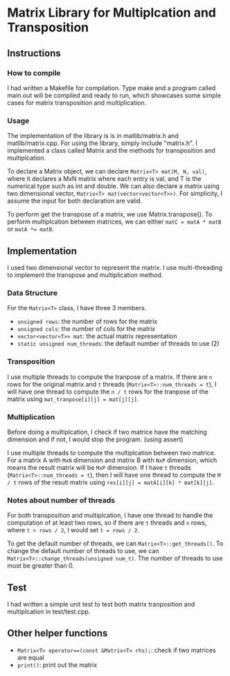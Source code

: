 # Matrix Library for Multiplcation and Transposition

## Instructions

### How to compile
I had written a Makefile for compilation. Type make and a program called main.out
will be compiled and ready to run, which showcases some simple cases for matrix
transposition and multiplication.

### Usage
The implementation of the library is is in matlib/matrix.h and matlib/matrix.cpp.
For using the library, simply include "matrix.h". I implemented a class called
Matrix and the methods for transposition and multiplcation.

To declare a Matrix object, we can declare `Matrix<T> mat(M, N, val)`, where it
declares a MxN matrix where each entry is val, and T is the numerical type such
as int and double. We can also declare a matrix using two dimensional
vector, `Matrix<T> mat(vector<vector<T>>)`. For simplicity, I assume the input
for both declaration are valid.

To perform get the transpose of a matrix, we use Matrix<T>.transpose().
To perform multiplcation between matrices, we can either `matC = matA * matB` or
`matA *= matB`.

## Implementation
I used two dimensional vector to represent the matrix. I use multi-threading to implement the transpose and multiplication method.

### Data Structure
For the `Matrix<T>` class, I have three 3 members.
* `unsigned rows`: the number of rows for the matrix
* `unsigned cols`: the number of cols for the matrix
* `vector<vector<T>> mat`: the actual matrix representation
* `static unsigned num_threads`: the default number of threads to use (2)

### Transposition
I use multiple threads to compute the tranpose of a matrix. If there are `n` rows
for the original matrix and `t` threads (`Matrix<T>::num_threads = t`), I will have one thread to compute the `n / t` rows for the tranpose of the matrix using
`mat_tranpose[i][j] = mat[j][j]`.

### Multiplication
Before doing a multiplcation, I check if two matrice have the matching dimension and if
not, I would stop the program. (using assert)

I use multiple threads to compute the multiplcation between two matrice. For a
matrix A with `MxN` dimension and matrix B with `NxP` dimension, which means the
result matrix will be `MxP` dimension. If I have `t` threads (`Matrix<T>::num_threads = t`),
then I will have one thread to compute the `M / t` rows of the result matrix
using `res[i][j] = matA[i][k] * mat[k][j]`.

### Notes about number of threads
For both transposition and multiplcation, I have one thread to handle the computation
of at least two rows, so if there are `t` threads and `n` rows, where `t > rows / 2`,
I would set `t = rows / 2`.

To get the default number of threads, we can `Matrix<T>::get_threads()`.
To change the default number of threads to use, we can `Matrix<T>::change_threads(unsigned num_t)`.
The number of threads to use must be greater than 0.

## Test
I had written a simple unit test to test both matrix tranposition and multiplcation in
test/test.cpp.

## Other helper functions
* `Matrix<T> operator==(const &Matrix<T> rhs);`: check if two matrices are equal
* `print()`: print out the matrix

